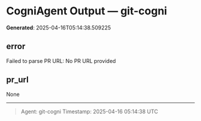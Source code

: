 # CogniAgent Output — git-cogni

**Generated**: 2025-04-16T05:14:38.509225

## error
Failed to parse PR URL: No PR URL provided

## pr_url
None

---
> Agent: git-cogni
> Timestamp: 2025-04-16 05:14:38 UTC